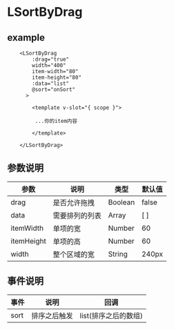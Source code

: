 # LSortByDrag

## example
```
    <LSortByDrag
        :drag="true"
        width="400"
        item-width="80"
        item-height="80"
        :data="list"
        @sort="onSort"
      >
      
        <template v-slot="{ scope }">
      
         ...你的item内容
        
        </template>
        
    </LSortByDrag>
```


## 参数说明

|参数| 说明      | 类型      | 默认值   |
|---|---------|---------|-------|
|drag| 是否允许拖拽  | Boolean | false |
|data| 需要排列的列表 | Array   | [ ]   |
|itemWidth| 单项的宽    | Number  | 60    |
|itemHeight| 单项的高    | Number  | 60    |
|width| 整个区域的宽  | String  | 240px |


## 事件说明

| 事件   | 说明     | 回调            |
|------|--------|---------------|
| sort | 排序之后触发 | list(排序之后的数组) |
